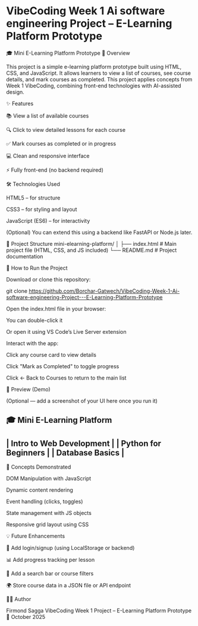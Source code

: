 # VibeCoding Week 1 Ai software engineering Project – E-Learning Platform Prototype
🎓 Mini E-Learning Platform Prototype
📘 Overview

This project is a simple e-learning platform prototype built using HTML, CSS, and JavaScript.
It allows learners to view a list of courses, see course details, and mark courses as completed.
This project applies concepts from Week 1 VibeCoding, combining front-end technologies with AI-assisted design.

✨ Features

📚 View a list of available courses

🔍 Click to view detailed lessons for each course

✅ Mark courses as completed or in progress

💻 Clean and responsive interface

⚡ Fully front-end (no backend required)

🛠️ Technologies Used

HTML5 – for structure

CSS3 – for styling and layout

JavaScript (ES6) – for interactivity

(Optional) You can extend this using a backend like FastAPI or Node.js later.

📂 Project Structure
mini-elearning-platform/
│
├── index.html        # Main project file (HTML, CSS, and JS included)
└── README.md         # Project documentation

🚀 How to Run the Project

Download or clone this repository:

git clone https://github.com/Borchar-Gatwech/VibeCoding-Week-1-Ai-software-engineering-Project---E-Learning-Platform-Prototype


Open the index.html file in your browser:

You can double-click it

Or open it using VS Code’s Live Server extension

Interact with the app:

Click any course card to view details

Click "Mark as Completed" to toggle progress

Click ← Back to Courses to return to the main list

📸 Preview (Demo)

(Optional — add a screenshot of your UI here once you run it)

🎓 Mini E-Learning Platform
----------------------------------
| Intro to Web Development       |
| Python for Beginners           |
| Database Basics                |
----------------------------------

🧠 Concepts Demonstrated

DOM Manipulation with JavaScript

Dynamic content rendering

Event handling (clicks, toggles)

State management with JS objects

Responsive grid layout using CSS

💡 Future Enhancements

🔐 Add login/signup (using LocalStorage or backend)

📊 Add progress tracking per lesson

🔎 Add a search bar or course filters

🌍 Store course data in a JSON file or API endpoint

👨‍💻 Author

Firmond Sagga
VibeCoding Week 1 Project – E-Learning Platform Prototype
📅 October 2025
